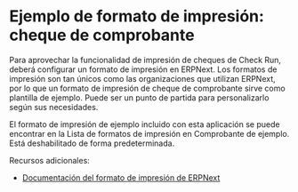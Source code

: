 # Ejemplo de formato de impresión: cheque de comprobante

Para aprovechar la funcionalidad de impresión de cheques de Check Run, deberá configurar un formato de impresión en ERPNext. Los formatos de impresión son tan únicos como las organizaciones que utilizan ERPNext, por lo que un formato de impresión de cheque de comprobante sirve como plantilla de ejemplo. Puede ser un punto de partida para personalizarlo según sus necesidades.

El formato de impresión de ejemplo incluido con esta aplicación se puede encontrar en la Lista de formatos de impresión en Comprobante de ejemplo. Está deshabilitado de forma predeterminada.

Recursos adicionales:

- [Documentación del formato de impresión de ERPNext](https://docs.erpnext.com/docs/v14/user/manual/en/customize-erpnext/print-format)
